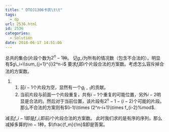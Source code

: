 ```yaml
---
title: " DTOJ1306卡农\t\t"
tags:
  - dp
url: 2536.html
id: 2536
categories:
  - Solution
date: 2018-06-17 14:51:06
---
```


总共的集合(片段个数为$2^n-1$种。 记$g\_i$为所有的情况数（包含不合法的）。明显有$g\_i=\\sum_{j=1}^{i}2^n-i$ 要求$f_i$即i个片段合法的方案数。考虑怎么容斥掉合法的方案数。

1.  1.  前$i-1$个片段为空，显然有一个$g_{i-1}$的贡献。
    2.  当前片段与前面一个片段重复，共有$i-1$个重复的可能位置，另外$i-2$明显是合法的。然后对于当前位置，该片段有$2^n-1-(i-2)$个可能的片段。那么不合法的方案则有$(i-1)\\times (2^n-i+1)\\times f_{i-2}%mod$.

减去$f\_i-1$即是$f\_i$,即前$i$个片段合法的方案数。 此时我们求的是有序的序列，那么减掉多算的$!m-1$种，$\\frac{f_m}{!m}$即是答案。